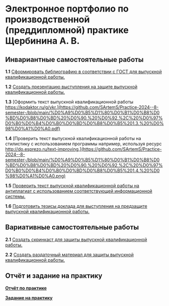 # Электронное портфолио по производственной (преддипломной) практике Щербинина А. В.
## Инвариантные самостоятельные работы
**1.1** [Сформировать библиографию в соответствии с ГОСТ для выпускной квалификационной работы.](https://github.com/SArtemS/Practice-2024--8-semester-/blob/main/%D0%A9%D0%B5%D1%80%D0%B1%D0%B8%D0%BD%D0%B8%D0%BD%20%D0%90.%20%D0%92.%2C%20%D0%97%D0%B0%D0%B4%D0%B0%D0%BD%D0%B8%D0%B5%201.1.%20%D0%98%D0%A1%D0%A0.pdf)

**1.2** [Создать презентацию выступления на защите выпускной квалификационной работы.](https://github.com/SArtemS/Practice-2024--8-semester-/blob/main/%D0%A9%D0%B5%D1%80%D0%B1%D0%B8%D0%BD%D0%B8%D0%BD%20%D0%90.%20%D0%92.%2C%20%D0%97%D0%B0%D0%B4%D0%B0%D0%BD%D0%B8%D0%B5%201.2.%20%D0%98%D0%A1%D0%A0.pptx)

**1.3** [Оформить текст выпускной квалификационной работы https://kodaktor.ru/g/vkr.](https://github.com/SArtemS/Practice-2024--8-semester-/blob/main/%D0%A9%D0%B5%D1%80%D0%B1%D0%B8%D0%BD%D0%B8%D0%BD%20%D0%90.%20%D0%92.%2C%20%D0%97%D0%B0%D0%B4%D0%B0%D0%BD%D0%B8%D0%B5%201.3.%20%D0%98%D0%A1%D0%A0.pdf)

**1.4** [Проверить текст выпускной квалификационной работы на стилистику с использованием программы например, используя ресурс http://do.esprezo.ru/text-improving.](https://github.com/SArtemS/Practice-2024--8-semester-/blob/main/%D0%A9%D0%B5%D1%80%D0%B1%D0%B8%D0%BD%D0%B8%D0%BD%20%D0%90.%20%D0%92.%2C%20%D0%97%D0%B0%D0%B4%D0%B0%D0%BD%D0%B8%D0%B5%201.4.%20%D0%98%D0%A1%D0%A0.png)

**1.5** [Проверить текст выпускной квалификационной работы на антиплагиат с использованием соответствующей информационной системы.](https://github.com/SArtemS/Practice-2024--8-semester-/blob/main/%D0%A9%D0%B5%D1%80%D0%B1%D0%B8%D0%BD%D0%B8%D0%BD%20%D0%90.%20%D0%92.%2C%20%D0%97%D0%B0%D0%B4%D0%B0%D0%BD%D0%B8%D0%B5%201.5.%20%D0%98%D0%A1%D0%A0.pdf)

**1.6** [Подготовить тезисы доклада для выступления на предзащите выпускной квалификационной работы.](https://github.com/SArtemS/Practice-2024--8-semester-/blob/main/%D0%A9%D0%B5%D1%80%D0%B1%D0%B8%D0%BD%D0%B8%D0%BD%20%D0%90.%20%D0%92.%2C%20%D0%97%D0%B0%D0%B4%D0%B0%D0%BD%D0%B8%D0%B5%201.6.%20%D0%98%D0%A1%D0%A0.pdf)

## Вариативные самостоятельные работы
**2.1** [Создать скринкаст для защиты выпускной квалификационной работы.](https://github.com/SArtemS/Practice-2024--8-semester-/blob/main/%D0%A9%D0%B5%D1%80%D0%B1%D0%B8%D0%BD%D0%B8%D0%BD%20%D0%90.%20%D0%92.%2C%20%D0%97%D0%B0%D0%B4%D0%B0%D0%BD%D0%B8%D0%B5%202.1.%20%D0%92%D0%A1%D0%A0.pdf)

**2.2** [Создать раздаточный материал для защиты выпускной квалификационной работы.](https://github.com/SArtemS/Practice-2024--8-semester-/blob/main/%D0%A9%D0%B5%D1%80%D0%B1%D0%B8%D0%BD%D0%B8%D0%BD%20%D0%90.%20%D0%92.%2C%20%D0%97%D0%B0%D0%B4%D0%B0%D0%BD%D0%B8%D0%B5%202.2.%20%D0%92%D0%A1%D0%A0.pdf)

## Отчёт и задание на практику
[**Отчёт по практике**]()

[**Задание на практику**](https://github.com/SArtemS/Practice-2024--8-semester-/blob/main/%D0%98%D1%82%D0%BE%D0%B3%D0%BE%D0%B2%D0%BE%D0%B5%20%D0%B7%D0%B0%D0%B4%D0%B0%D0%BD%D0%B8%D0%B5%202024.pdf)
